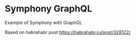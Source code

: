 # Symphony GraphQL

Example of Symphony with GraphQL

Based on habrahabr post https://habrahabr.ru/post/328122/
